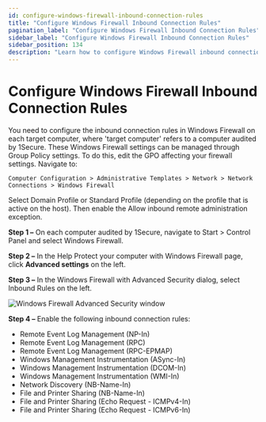 ```yaml
---
id: configure-windows-firewall-inbound-connection-rules
title: "Configure Windows Firewall Inbound Connection Rules"
pagination_label: "Configure Windows Firewall Inbound Connection Rules"
sidebar_label: "Configure Windows Firewall Inbound Connection Rules"
sidebar_position: 134
description: "Learn how to configure Windows Firewall inbound connection rules on each target computer for proper data collection."
---
```


# Configure Windows Firewall Inbound Connection Rules

You need to configure the inbound connection rules in Windows Firewall on each target computer,
where 'target computer' refers to a computer audited by 1Secure. These Windows Firewall settings can
be managed through Group Policy settings. To do this, edit the GPO affecting your firewall settings.
Navigate to:

`Computer Configuration > Administrative Templates > Network > Network Connections > Windows Firewall`

Select Domain Profile or Standard Profile (depending on the profile that is active on the host).
Then enable the Allow inbound remote administration exception.

**Step 1 –** On each computer audited by 1Secure, navigate to Start > Control Panel and select
Windows Firewall.

**Step 2 –** In the Help Protect your computer with Windows Firewall page, click **Advanced
settings** on the left.

**Step 3 –** In the Windows Firewall with Advanced Security dialog, select Inbound Rules on the
left.

![Windows Firewall Advanced Security window](/img/product_docs/1secure/configuration/logonactivity/manualconfig_nla_inbound_connections2016.webp)

**Step 4 –** Enable the following inbound connection rules:

- Remote Event Log Management (NP-In)
- Remote Event Log Management (RPC)
- Remote Event Log Management (RPC-EPMAP)
- Windows Management Instrumentation (ASync-In)
- Windows Management Instrumentation (DCOM-In)
- Windows Management Instrumentation (WMI-In)
- Network Discovery (NB-Name-In)
- File and Printer Sharing (NB-Name-In)
- File and Printer Sharing (Echo Request - ICMPv4-In)
- File and Printer Sharing (Echo Request - ICMPv6-In)
